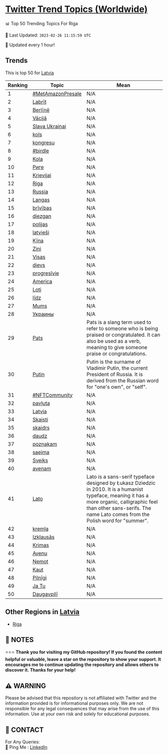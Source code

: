 [Twitter Trend Topics (Worldwide)](https://github.com/ErcinDedeoglu/Twitter-Trend-Topics)
==========


📊 Top 50 Trending Topics For Riga

📆 Last Updated: `2023-02-26 11:15:59 UTC`

🔧 Updated every 1 hour!


## Trends

This is top 50 for [Latvia](</Latvia>)

| Ranking | Topic | Mean |
| ------- | ------------ | ------------ |
| 1 | [#MetAmazonPresale](http://twitter.com/search?q=%23MetAmazonPresale) | N/A |
| 2 | [Labrīt](http://twitter.com/search?q=Labr%c4%abt) | N/A |
| 3 | [Berlīnē](http://twitter.com/search?q=Berl%c4%abn%c4%93) | N/A |
| 4 | [Vācijā](http://twitter.com/search?q=V%c4%81cij%c4%81) | N/A |
| 5 | [Slava Ukrainai](http://twitter.com/search?q=Slava+Ukrainai) | N/A |
| 6 | [kols](http://twitter.com/search?q=kols) | N/A |
| 7 | [kongresu](http://twitter.com/search?q=kongresu) | N/A |
| 8 | [#birdle](http://twitter.com/search?q=%23birdle) | N/A |
| 9 | [Kola](http://twitter.com/search?q=Kola) | N/A |
| 10 | [Риге](http://twitter.com/search?q=%d0%a0%d0%b8%d0%b3%d0%b5) | N/A |
| 11 | [Krievijai](http://twitter.com/search?q=Krievijai) | N/A |
| 12 | [Riga](http://twitter.com/search?q=Riga) | N/A |
| 13 | [Russia](http://twitter.com/search?q=Russia) | N/A |
| 14 | [Langas](http://twitter.com/search?q=Langas) | N/A |
| 15 | [brīvības](http://twitter.com/search?q=br%c4%abv%c4%abbas) | N/A |
| 16 | [diezgan](http://twitter.com/search?q=diezgan) | N/A |
| 17 | [polijas](http://twitter.com/search?q=polijas) | N/A |
| 18 | [latvieši](http://twitter.com/search?q=latvie%c5%a1i) | N/A |
| 19 | [Ķīna](http://twitter.com/search?q=%c4%b6%c4%abna) | N/A |
| 20 | [Zini](http://twitter.com/search?q=Zini) | N/A |
| 21 | [Visas](http://twitter.com/search?q=Visas) | N/A |
| 22 | [dievs](http://twitter.com/search?q=dievs) | N/A |
| 23 | [progresīvie](http://twitter.com/search?q=progres%c4%abvie) | N/A |
| 24 | [America](http://twitter.com/search?q=America) | N/A |
| 25 | [Ļoti](http://twitter.com/search?q=%c4%bboti) | N/A |
| 26 | [līdz](http://twitter.com/search?q=l%c4%abdz) | N/A |
| 27 | [Mums](http://twitter.com/search?q=Mums) | N/A |
| 28 | [Украины](http://twitter.com/search?q=%d0%a3%d0%ba%d1%80%d0%b0%d0%b8%d0%bd%d1%8b) | N/A |
| 29 | [Pats](http://twitter.com/search?q=Pats) | Pats is a slang term used to refer to someone who is being praised or congratulated. It can also be used as a verb, meaning to give someone praise or congratulations. |
| 30 | [Putin](http://twitter.com/search?q=Putin) | Putin is the surname of Vladimir Putin, the current President of Russia. It is derived from the Russian word for "one's own", or "self". |
| 31 | [#NFTCommunity](http://twitter.com/search?q=%23NFTCommunity) | N/A |
| 32 | [pavļuta](http://twitter.com/search?q=pav%c4%bcuta) | N/A |
| 33 | [Latvia](http://twitter.com/search?q=Latvia) | N/A |
| 34 | [Skaisti](http://twitter.com/search?q=Skaisti) | N/A |
| 35 | [skaidrs](http://twitter.com/search?q=skaidrs) | N/A |
| 36 | [daudz](http://twitter.com/search?q=daudz) | N/A |
| 37 | [pozņakam](http://twitter.com/search?q=poz%c5%86akam) | N/A |
| 38 | [saeima](http://twitter.com/search?q=saeima) | N/A |
| 39 | [Sveiks](http://twitter.com/search?q=Sveiks) | N/A |
| 40 | [avenam](http://twitter.com/search?q=avenam) | N/A |
| 41 | [Lato](http://twitter.com/search?q=Lato) | Lato is a sans-serif typeface designed by Łukasz Dziedzic in 2010. It is a humanist typeface, meaning it has a more organic, calligraphic feel than other sans-serifs. The name Lato comes from the Polish word for "summer". |
| 42 | [kremļa](http://twitter.com/search?q=krem%c4%bca) | N/A |
| 43 | [Izklausās](http://twitter.com/search?q=Izklaus%c4%81s) | N/A |
| 44 | [Krimas](http://twitter.com/search?q=Krimas) | N/A |
| 45 | [Avenu](http://twitter.com/search?q=Avenu) | N/A |
| 46 | [Ņemot](http://twitter.com/search?q=%c5%85emot) | N/A |
| 47 | [Kaut](http://twitter.com/search?q=Kaut) | N/A |
| 48 | [Pilnīgi](http://twitter.com/search?q=Piln%c4%abgi) | N/A |
| 49 | [Ja Tu](http://twitter.com/search?q=Ja+Tu) | N/A |
| 50 | [Daugavpilī](http://twitter.com/search?q=Daugavpil%c4%ab) | N/A |



## Other Regions in [Latvia](</Latvia>)

* [Riga](</Latvia/Riga.md>)



## 📝 NOTES

⭐⭐⭐ **Thank you for visiting my GitHub repository! If you found the content helpful or valuable, leave a star on the repository to show your support. It encourages me to continue updating the repository and allows others to discover it. Thanks for your help!**


## ⚠️ WARNING

Please be advised that this repository is not affiliated with Twitter and the information provided is for informational purposes only. We are not responsible for any legal consequences that may arise from the use of this information. Use at your own risk and solely for educational purposes.


## 📨 CONTACT

 For Any Queries:  
            🏓 Ping Me : [LinkedIn](https://www.linkedin.com/in/ercindedeoglu/)
